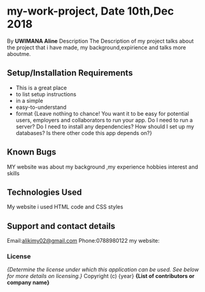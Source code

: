 # my-work-project, Date 10th,Dec 2018
By **UWIMANA Aline**
Description
The Description of my project talks about the project that i have made, my background,expirience and talks more aboutme.
## Setup/Installation Requirements
* This is a great place
* to list setup instructions
* in a simple
* easy-to-understand
* format
{Leave nothing to chance! You want it to be easy for potential users, employers and collaborators to run your app. Do I need to run a server? Do I need to install any dependencies? How should I set up my databases? Is there other code this app depends on?}
## Known Bugs
MY website  was about my  background ,my experience hobbies interest and skills
## Technologies Used
My website  i used HTML code and CSS styles
## Support and contact details
 Email:alikimy02@gmail.com
 Phone:0788980122
 my website:
### License
*{Determine the license under which this application can be used.  See below for more details on licensing.}*
Copyright (c) {year} **{List of contributors or company name}**
  
